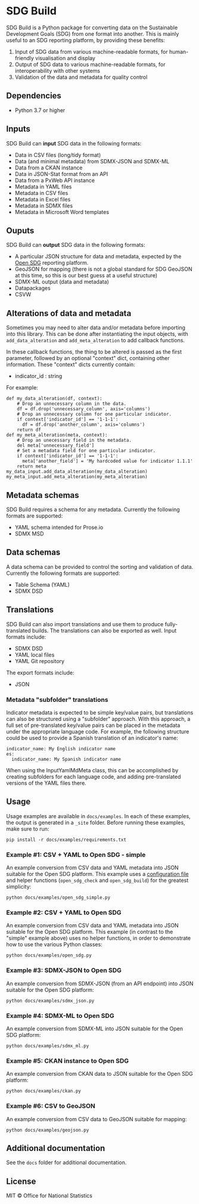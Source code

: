 # SDG Build

SDG Build is a Python package for converting data on the Sustainable Development Goals (SDG) from one format into another. This is mainly useful to an SDG reporting platform, by providing these benefits:

1. Input of SDG data from various machine-readable formats, for human-friendly visualisation and display
2. Output of SDG data to various machine-readable formats, for interoperability with other systems
3. Validation of the data and metadata for quality control

## Dependencies

* Python 3.7 or higher

## Inputs

SDG Build can **input** SDG data in the following formats:

* Data in CSV files (long/tidy format)
* Data (and minimal metadata) from SDMX-JSON and SDMX-ML
* Data from a CKAN instance
* Data in JSON-Stat format from an API
* Data from a PxWeb API instance
* Metadata in YAML files
* Metadata in CSV files
* Metadata in Excel files
* Metadata in SDMX files
* Metadata in Microsoft Word templates

## Ouputs

SDG Build can **output** SDG data in the following formats:

* A particular JSON structure for data and metadata, expected by the [Open SDG](https://open-sdg.org) reporting platform.
* GeoJSON for mapping (there is not a global standard for SDG GeoJSON at this time, so this is our best guess at a useful structure)
* SDMX-ML output (data and metadata)
* Datapackages
* CSVW

## Alterations of data and metadata

Sometimes you may need to alter data and/or metadata before importing into this library. This can be done after instantiating the input objects, with `add_data_alteration` and `add_meta_alteration` to add callback functions.

In these callback functions, the thing to be altered is passed as the first parameter, followed by an optional "context" dict, containing other information. These "context" dicts currently contain:

* indicator_id : string

For example:

```
def my_data_alteration(df, context):
    # Drop an unnecessary column in the data.
    df = df.drop('unnecessary_column', axis='columns')
    # Drop an unnecessary column for one particular indicator.
    if context['indicator_id'] == '1-1-1':
      df = df.drop('another_column', axis='columns')
    return df
def my_meta_alteration(meta, context):
    # Drop an unecessary field in the metadata.
    del meta['unnecessary_field']
    # Set a metadata field for one particular indicator.
    if context['indicator_id'] == '1-1-1':
      meta['another_field'] = 'My hardcoded value for indicator 1.1.1'
    return meta
my_data_input.add_data_alteration(my_data_alteration)
my_meta_input.add_meta_alteration(my_meta_alteration)
```

## Metadata schemas

SDG Build requires a schema for any metadata. Currently the following formats are supported:

* YAML schema intended for Prose.io
* SDMX MSD

## Data schemas

A data schema can be provided to control the sorting and validation of data. Currently the following formats are supported:

* Table Schema (YAML)
* SDMX DSD

## Translations

SDG Build can also import translations and use them to produce fully-translated builds. The translations can also be exported as well. Input formats include:

* SDMX DSD
* YAML local files
* YAML Git repository

The export formats include:

* JSON

### Metadata "subfolder" translations

Indicator metadata is expected to be simple key/value pairs, but translations can also be structured using a "subfolder" approach. With this approach, a full set of pre-translated key/value pairs can be placed in the metadata under the appropriate language code. For example, the following structure could be used to provide a Spanish translation of an indicator's name:

```
indicator_name: My English indicator name
es:
  indicator_name: My Spanish indicator name
```

When using the InputYamlMdMeta class, this can be accomplished by creating subfolders for each language code, and adding pre-translated versions of the YAML files there.

## Usage

Usage examples are available in `docs/examples`. In each of these examples, the output is generated in a `_site` folder. Before running these examples, make sure to run:

```
pip install -r docs/examples/requirements.txt
```

### Example #1: CSV + YAML to Open SDG - simple

An example conversion from CSV data and YAML metadata into JSON suitable for the Open SDG platform. This example uses a [configuration file](https://github.com/open-sdg/sdg-build/blob/master/docs/examples/open_sdg_config.yml) and helper functions (`open_sdg_check` and `open_sdg_build`) for the greatest simplicity:

```
python docs/examples/open_sdg_simple.py
```

### Example #2: CSV + YAML to Open SDG

An example conversion from CSV data and YAML metadata into JSON suitable for the Open SDG platform. This example (in contrast to the "simple" example above) uses no helper functions, in order to demonstrate how to use the various Python classes:

```
python docs/examples/open_sdg.py
```

### Example #3: SDMX-JSON to Open SDG

An example conversion from SDMX-JSON (from an API endpoint) into JSON suitable for the Open SDG platform:

```
python docs/examples/sdmx_json.py
```

### Example #4: SDMX-ML to Open SDG

An example conversion from SDMX-ML into JSON suitable for the Open SDG platform:

```
python docs/examples/sdmx_ml.py
```

### Example #5: CKAN instance to Open SDG

An example conversion from CKAN data to JSON suitable for the Open SDG platform:

```
python docs/examples/ckan.py
```

### Example #6: CSV to GeoJSON

An example conversion from CSV data to GeoJSON suitable for mapping:

```
python docs/examples/geojson.py
```

## Additional documentation

See the `docs` folder for additional documentation.

## License

MIT © Office for National Statistics

